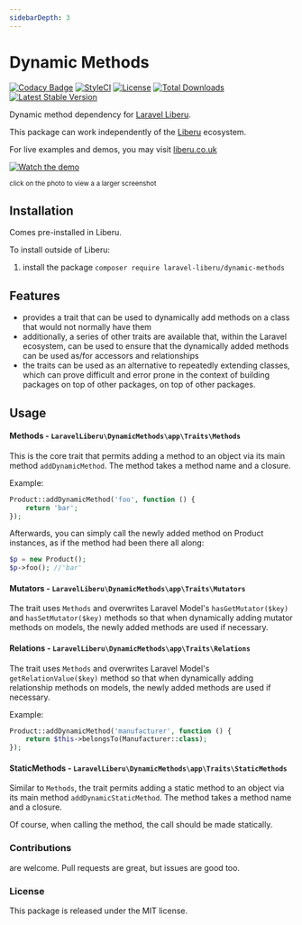```yaml
---
sidebarDepth: 3
---
```


# Dynamic Methods

[![Codacy Badge](https://api.codacy.com/project/badge/Grade/6e342eff10f24db5b89be5fe203e424d)](https://www.codacy.com/app/laravel-liberu/dynamic-methods?utm_source=github.com&amp;utm_medium=referral&amp;utm_content=laravel-liberu/dynamic-methods&amp;utm_campaign=Badge_Grade)
[![StyleCI](https://github.styleci.io/repos/85492361/shield?branch=master)](https://github.styleci.io/repos/85492361)
[![License](https://poser.pugx.org/laravel-liberu/dynamic-methods/license)](https://packagist.org/packages/laravel-liberu/datatable)
[![Total Downloads](https://poser.pugx.org/laravel-liberu/dynamic-methods/downloads)](https://packagist.org/packages/laravel-liberu/dynamic-methods)
[![Latest Stable Version](https://poser.pugx.org/laravel-liberu/dynamic-methods/version)](https://packagist.org/packages/laravel-liberu/dynamic-methods)

Dynamic method dependency for [Laravel Liberu](https://github.com/laravel-liberu/Liberu).

This package can work independently of the [Liberu](https://github.com/laravel-liberu/Liberu) ecosystem.

For live examples and demos, you may visit [liberu.co.uk](https://www.liberu.co.uk)

[![Watch the demo](https://laravel-liberu.github.io/dynamic-methods/screenshots/bulma_001_thumb.png)](https://laravel-liberu.github.io/dynamic-methods/screenshots/bulma_001.png)

<sup>click on the photo to view a a larger screenshot</sup>

## Installation

Comes pre-installed in Liberu.

To install outside of Liberu:

1. install the package `composer require laravel-liberu/dynamic-methods` 


## Features

- provides a trait that can be used to dynamically add methods on a class that would not normally have them
- additionally, a series of other traits are available that, within the Laravel ecosystem, can be used to ensure
that the dynamically added methods can be used as/for accessors and relationships
- the traits can be used as an alternative to repeatedly extending classes, which can prove difficult and error prone
 in the context of building packages on top of other packages, on top of other packages. 

## Usage

#### Methods - `LaravelLiberu\DynamicMethods\app\Traits\Methods`

This is the core trait that permits adding a method to an object via its main method `addDynamicMethod`.
The method takes a method name and a closure.

Example:
```php
Product::addDynamicMethod('foo', function () {
    return 'bar';
});
```

Afterwards, you can simply call the newly added method on Product instances, as if the method had been there all along:
```php
$p = new Product();
$p->foo(); //'bar'
```

#### Mutators - `LaravelLiberu\DynamicMethods\app\Traits\Mutators`

The trait uses `Methods` and overwrites Laravel Model's `hasGetMutator($key)` and `hasSetMutator($key)` methods
so that when dynamically adding mutator methods on models, the newly added methods are used if necessary.

#### Relations - `LaravelLiberu\DynamicMethods\app\Traits\Relations`

The trait uses `Methods` and overwrites Laravel Model's `getRelationValue($key)` method
so that when dynamically adding relationship methods on models, the newly added methods are used if necessary.

Example:
```php
Product::addDynamicMethod('manufacturer', function () {
    return $this->belongsTo(Manufacturer::class);
});
``` 

#### StaticMethods - `LaravelLiberu\DynamicMethods\app\Traits\StaticMethods`

Similar to `Methods`, the trait permits adding a static method to an object via its main method `addDynamicStaticMethod`.
The method takes a method name and a closure.

Of course, when calling the method, the call should be made statically.
   
### Contributions

are welcome. Pull requests are great, but issues are good too.

### License

This package is released under the MIT license.
